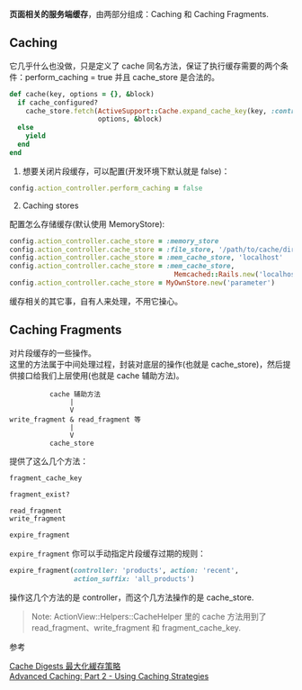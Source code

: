 **页面相关的服务端缓存**，由两部分组成：Caching 和 Caching Fragments.

## Caching

它几乎什么也没做，只是定义了 cache 同名方法，保证了执行缓存需要的两个条件：perform_caching = true 并且 cache_store 是合法的。

```ruby
def cache(key, options = {}, &block)
  if cache_configured?
    cache_store.fetch(ActiveSupport::Cache.expand_cache_key(key, :controller),
                      options, &block)
  else
    yield
  end
end
```

1) 想要关闭片段缓存，可以配置(开发环境下默认就是 false)：

```ruby
config.action_controller.perform_caching = false
```

2) Caching stores

配置怎么存储缓存(默认使用 MemoryStore):

```ruby
config.action_controller.cache_store = :memory_store
config.action_controller.cache_store = :file_store, '/path/to/cache/directory'
config.action_controller.cache_store = :mem_cache_store, 'localhost'
config.action_controller.cache_store = :mem_cache_store,
                                         Memcached::Rails.new('localhost:11211')
config.action_controller.cache_store = MyOwnStore.new('parameter')
```

缓存相关的其它事，自有人来处理，不用它操心。

## Caching Fragments

对片段缓存的一些操作。<br>
这里的方法属于中间处理过程，封装对底层的操作(也就是 cache_store)，然后提供接口给我们上层使用(也就是 cache 辅助方法)。

```
          cache 辅助方法
               |
               V
write_fragment & read_fragment 等
               |
               V
          cache_store
```

提供了这么几个方法：

```ruby
fragment_cache_key

fragment_exist?

read_fragment
write_fragment

expire_fragment
```

`expire_fragment` 你可以手动指定片段缓存过期的规则：

```ruby
expire_fragment(controller: 'products', action: 'recent',
                action_suffix: 'all_products')
```

操作这几个方法的是 controller，而这个几方法操作的是 cache_store.

> Note: ActionView::Helpers::CacheHelper 里的 cache 方法用到了 read_fragment、write_fragment 和 fragment_cache_key.

参考

[Cache Digests 最大化緩存策略](http://blog.xdite.net/posts/2012/09/02/cache-digest-new-strategy/)
<br>
[Advanced Caching: Part 2 - Using Caching Strategies](http://hawkins.io/2012/07/advanced_caching_part_2-using_strategies/)<br>

